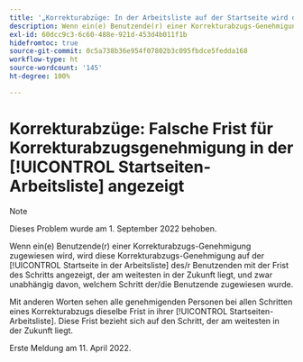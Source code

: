```yaml
---
title: '„Korrekturabzüge: In der Arbeitsliste auf der Startseite wird die falsche Frist für die Genehmigung von Korrekturabzügen angezeigt“'
description: Wenn ein(e) Benutzende(r) einer Korrekturabzugs-Genehmigung zugewiesen wird, wird diese Korrekturabzugs-Genehmigung auf der Startseite in der Arbeitsliste des/r Benutzenden mit der Frist des Schritts angezeigt, der am weitesten in der Zukunft liegt, und zwar unabhängig davon, welchem Schritt der/die Benutzende zugewiesen wurde.
exl-id: 60dcc9c3-6c60-488e-921d-453d4b011f1b
hidefromtoc: true
source-git-commit: 0c5a738b36e954f07802b3c095fbdce5fedda168
workflow-type: ht
source-wordcount: '145'
ht-degree: 100%

---
```


# Korrekturabzüge: Falsche Frist für Korrekturabzugsgenehmigung in der [!UICONTROL Startseiten-Arbeitsliste] angezeigt

>[!NOTE]
>
>Dieses Problem wurde am 1. September 2022 behoben.

Wenn ein(e) Benutzende(r) einer Korrekturabzugs-Genehmigung zugewiesen wird, wird diese Korrekturabzugs-Genehmigung auf der [!UICONTROL Startseite in der Arbeitsliste] des/r Benutzenden mit der Frist des Schritts angezeigt, der am weitesten in der Zukunft liegt, und zwar unabhängig davon, welchem Schritt der/die Benutzende zugewiesen wurde.

Mit anderen Worten sehen alle genehmigenden Personen bei allen Schritten eines Korrekturabzugs dieselbe Frist in ihrer [!UICONTROL Startseiten-Arbeitsliste]. Diese Frist bezieht sich auf den Schritt, der am weitesten in der Zukunft liegt.

Erste Meldung am 11. April 2022.
